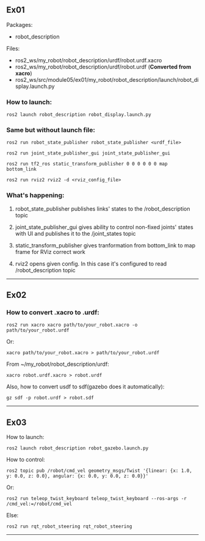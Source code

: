 ## Ex01
Packages:
- robot_description

Files:
- ros2_ws/my_robot/robot_description/urdf/robot.urdf.xacro
- ros2_ws/my_robot/robot_description/urdf/robot.urdf (**Converted from xacro**)
- ros2_ws/src/module05/ex01/my_robot/robot_description/launch/robot_display.launch.py

### How to launch:
```
ros2 launch robot_description robot_display.launch.py
```

### Same but without launch file:
```
ros2 run robot_state_publisher robot_state_publisher <urdf_file>
```

```
ros2 run joint_state_publisher_gui joint_state_publisher_gui
```

```
ros2 run tf2_ros static_transform_publisher 0 0 0 0 0 0 map bottom_link
```

```
ros2 run rviz2 rviz2 -d <rviz_config_file>
```

### What's happening:
1. robot_state_publisher publishes links' states to the /robot_description topic

2. joint_state_publisher_gui gives ability to control non-fixed joints' states with UI and publishes it to the /joint_states topic

3. static_transform_publisher gives tranformation from bottom_link to map frame for RViz correct work

4. rviz2 opens given config. In this case it's configured to read /robot_description topic

---
## Ex02

### How to convert .xacro to .urdf:
```
ros2 run xacro xacro path/to/your_robot.xacro -o path/to/your_robot.urdf
```
Or:
```
xacro path/to/your_robot.xacro > path/to/your_robot.urdf
```

From ~/my_robot/robot_description/urdf:
```
xacro robot.urdf.xacro > robot.urdf
```

Also, how to convert usdf to sdf(gazebo does it automatically):
```
gz sdf -p robot.urdf > robot.sdf
```

---
## Ex03
How to launch:
```
ros2 launch robot_description robot_gazebo.launch.py
```

How to control:
```
ros2 topic pub /robot/cmd_vel geometry_msgs/Twist '{linear: {x: 1.0, y: 0.0, z: 0.0}, angular: {x: 0.0, y: 0.0, z: 0.0}}'
```

Or:
```
ros2 run teleop_twist_keyboard teleop_twist_keyboard --ros-args -r /cmd_vel:=/robot/cmd_vel
```

Else:
```
ros2 run rqt_robot_steering rqt_robot_steering
```

---












